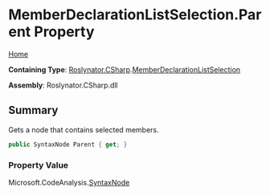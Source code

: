 # MemberDeclarationListSelection\.Parent Property <a name="_Top"></a>

[Home](../../../../README.md)

**Containing Type**: [Roslynator.CSharp](../../README.md#_Top)\.[MemberDeclarationListSelection](../README.md#_Top)

**Assembly**: Roslynator\.CSharp\.dll

## Summary

Gets a node that contains selected members\.

```csharp
public SyntaxNode Parent { get; }
```

### Property Value

Microsoft\.CodeAnalysis\.[SyntaxNode](https://docs.microsoft.com/en-us/dotnet/api/microsoft.codeanalysis.syntaxnode)

